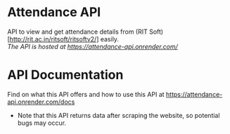 # Attendance API

API to view and get attendance details from (RIT Soft)[http://rit.ac.in/ritsoft/ritsoftv2/] easily.  
*The API is hosted at https://attendance-api.onrender.com/*

# API Documentation

Find on what this API offers and how to use this API at https://attendance-api.onrender.com/docs


* Note that this API returns data after scraping the website, so potential bugs may occur.
